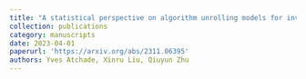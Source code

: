 ```yaml
---
title: "A statistical perspective on algorithm unrolling models for inverse problems"
collection: publications
category: manuscripts
date: 2023-04-01
paperurl: 'https://arxiv.org/abs/2311.06395'
authors: Yves Atchade, Xinru Liu, Qiuyun Zhu
---
```


